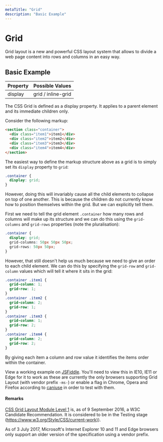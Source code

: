 ```yaml
---
metaTitle: "Grid"
description: "Basic Example"
---
```


# Grid

Grid layout is a new and powerful CSS layout system that allows to divide a web page content into rows and columns in an easy way.

## Basic Example

| Property | Possible Values    |
| -------- | ------------------ |
| display  | grid / inline-grid |

The CSS Grid is defined as a display property. It applies to a parent element and its immediate children only.

Consider the following markup:

```html
<section class="container">
  <div class="item1">item1</div>
  <div class="item2">item2</div>
  <div class="item3">item3</div>
  <div class="item4">item4</div>
</section>
```

The easiest way to define the markup structure above as a grid is to simply set its `display` property to `grid`:

```css
.container {
  display: grid;
}
```

However, doing this will invariably cause all the child elements to collapse on top of one another. This is because the children do not currently know how to position themselves within the grid. But we can explicitly tell them.

First we need to tell the grid element `.container` how many rows and columns will make up its structure and we can do this using the `grid-columns` and `grid-rows` properties (note the pluralisation):

```css
.container {
  display: grid;
  grid-columns: 50px 50px 50px;
  grid-rows: 50px 50px;
}
```

However, that still doesn't help us much because we need to give an order to each child element. We can do this by specifying the `grid-row` and `grid-column` values which will tell it where it sits in the grid:

```css
.container .item1 {
  grid-column: 1;
  grid-row: 1;
}
.container .item2 {
  grid-column: 2;
  grid-row: 1;
}
.container .item3 {
  grid-column: 1;
  grid-row: 2;
}
.container .item4 {
  grid-column: 2;
  grid-row: 2;
}
```

By giving each item a column and row value it identifies the items order within the container.

View a working example on [JSFiddle](https://jsfiddle.net/fexfwkkv/3/). You'll need to view this in IE10, IE11 or Edge for it to work as these are currently the only browsers supporting Grid Layout (with vendor prefix `-ms-`) or enable a flag in Chrome, Opera and Firefox according to [caniuse](http://caniuse.com/#feat=css-grid) in order to test with them.

#### Remarks

[CSS Grid Layout Module Level 1](https://www.w3.org/TR/css-grid-1/) is, as of 9 September 2016, a W3C Candidate Recommendation. It is considered to be in the Testing stage ([https://www.w3.org/Style/CSS/current-work)](https://www.w3.org/Style/CSS/current-work)).

As of 3 July 2017, Microsoft's Internet Explorer 10 and 11 and Edge browsers only support an older version of the specification using a vendor prefix.
